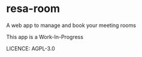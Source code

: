 # resa-room
A web app to manage and book your meeting rooms

This app is a Work-In-Progress

LICENCE: AGPL-3.0
